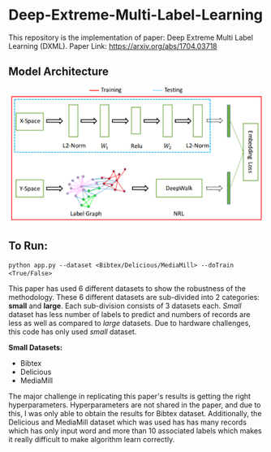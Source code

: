 # Deep-Extreme-Multi-Label-Learning
This repository is the implementation of paper: Deep Extreme Multi Label Learning (DXML). Paper Link: https://arxiv.org/abs/1704.03718

## Model Architecture
![Model Architecture](https://github.com/theGuyWithBlackTie/Deep-Extreme-Multi-Label-Learning/blob/main/model%20architecture.png)

## To Run:
```
python app.py --dataset <Bibtex/Delicious/MediaMill> --doTrain <True/False>
```

This paper has used 6 different datasets to show the robustness of the methodology. These 6 different datasets are sub-divided into 2 categories: <b>small</b> and <b>large</b>. Each sub-division consists of 3 datasets each. <i>Small</i> dataset has less number of labels to predict and numbers of records are less as well as compared to <i>large</i> datasets. Due to hardware challenges, this code has only used <i>small</i> dataset.

<b>Small Datasets:</b>
- Bibtex
- Delicious
- MediaMill

The major challenge in replicating this paper's results is getting the right hyperparameters. Hyperparameters are not shared in the paper, and due to this, I was only able to obtain the results for Bibtex dataset. Additionally, the Delicious and MediaMill dataset which was used has has many records which has only input word and more than 10 associated labels which makes it really difficult to make algorithm learn correctly.


